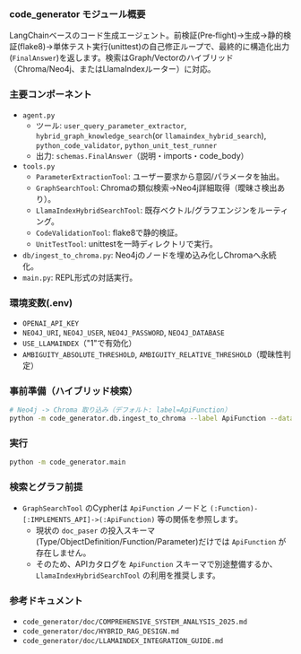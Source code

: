 ### code_generator モジュール概要

LangChainベースのコード生成エージェント。前検証(Pre‑flight)→生成→静的検証(flake8)→単体テスト実行(unittest)の自己修正ループで、最終的に構造化出力(`FinalAnswer`)を返します。検索はGraph/Vectorのハイブリッド（Chroma/Neo4j、またはLlamaIndexルーター）に対応。

### 主要コンポーネント
- `agent.py`
  - ツール: `user_query_parameter_extractor`, `hybrid_graph_knowledge_search`(or `llamaindex_hybrid_search`), `python_code_validator`, `python_unit_test_runner`
  - 出力: `schemas.FinalAnswer`（説明・imports・code_body）
- `tools.py`
  - `ParameterExtractionTool`: ユーザー要求から意図/パラメータを抽出。
  - `GraphSearchTool`: Chromaの類似検索→Neo4j詳細取得（曖昧さ検出あり）。
  - `LlamaIndexHybridSearchTool`: 既存ベクトル/グラフエンジンをルーティング。
  - `CodeValidationTool`: flake8で静的検証。
  - `UnitTestTool`: unittestを一時ディレクトリで実行。
- `db/ingest_to_chroma.py`: Neo4jのノードを埋め込み化しChromaへ永続化。
- `main.py`: REPL形式の対話実行。

### 環境変数(.env)
- `OPENAI_API_KEY`
- `NEO4J_URI`, `NEO4J_USER`, `NEO4J_PASSWORD`, `NEO4J_DATABASE`
- `USE_LLAMAINDEX`（"1"で有効化）
- `AMBIGUITY_ABSOLUTE_THRESHOLD`, `AMBIGUITY_RELATIVE_THRESHOLD`（曖昧性判定）

### 事前準備（ハイブリッド検索）
```bash
# Neo4j -> Chroma 取り込み（デフォルト: label=ApiFunction）
python -m code_generator.db.ingest_to_chroma --label ApiFunction --database neo4j
```

### 実行
```bash
python -m code_generator.main
```

### 検索とグラフ前提
- `GraphSearchTool` のCypherは `ApiFunction` ノードと `(:Function)-[:IMPLEMENTS_API]->(:ApiFunction)` 等の関係を参照します。
  - 現状の `doc_paser` の投入スキーマ(Type/ObjectDefinition/Function/Parameter)だけでは `ApiFunction` が存在しません。
  - そのため、APIカタログを `ApiFunction` スキーマで別途整備するか、`LlamaIndexHybridSearchTool` の利用を推奨します。

### 参考ドキュメント
- `code_generator/doc/COMPREHENSIVE_SYSTEM_ANALYSIS_2025.md`
- `code_generator/doc/HYBRID_RAG_DESIGN.md`
- `code_generator/doc/LLAMAINDEX_INTEGRATION_GUIDE.md`


